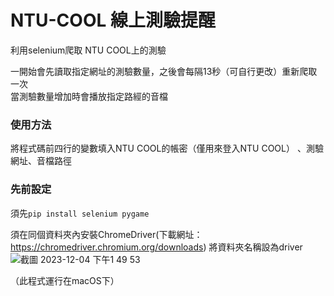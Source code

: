 # NTU-COOL 線上測驗提醒


利用selenium爬取 NTU COOL上的測驗

一開始會先讀取指定網址的測驗數量，之後會每隔13秒（可自行更改）重新爬取一次<br/>當測驗數量增加時會播放指定路經的音檔

<h3>使用方法</h3>

將程式碼前四行的變數填入NTU COOL的帳密（僅用來登入NTU COOL）
、測驗網址、音檔路徑

<h3>先前設定</h3>

須先`pip install selenium pygame`

須在同個資料夾內安裝ChromeDriver(下載網址：https://chromedriver.chromium.org/downloads)
將資料夾名稱設為driver
![截圖 2023-12-04 下午1 49 53](https://github.com/JoloanTsai/NTU-COOL-test-monitor/assets/134209558/0a09d3f6-ec0d-40a2-bab6-a50737e415db)



（此程式運行在macOS下）
